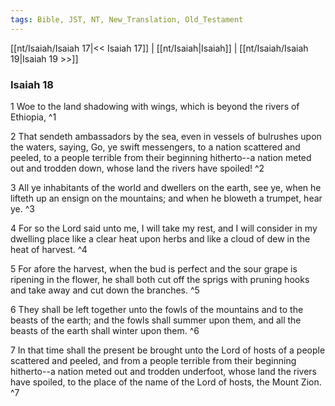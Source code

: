 ```yaml
---
tags: Bible, JST, NT, New_Translation, Old_Testament
---
```


[[nt/Isaiah/Isaiah 17|<< Isaiah 17]] | [[nt/Isaiah|Isaiah]] | [[nt/Isaiah/Isaiah 19|Isaiah 19 >>]]

### Isaiah 18

1 Woe to the land shadowing with wings, which is beyond the rivers of Ethiopia,  ^1

2 That sendeth ambassadors by the sea, even in vessels of bulrushes upon the waters, saying, Go, ye swift messengers, to a nation scattered and peeled, to a people terrible from their beginning hitherto\--a nation meted out and trodden down, whose land the rivers have spoiled!  ^2

3 All ye inhabitants of the world and dwellers on the earth, see ye, when he lifteth up an ensign on the mountains; and when he bloweth a trumpet, hear ye.  ^3

4 For so the Lord said unto me, I will take my rest, and I will consider in my dwelling place like a clear heat upon herbs and like a cloud of dew in the heat of harvest.  ^4

5 For afore the harvest, when the bud is perfect and the sour grape is ripening in the flower, he shall both cut off the sprigs with pruning hooks and take away and cut down the branches.  ^5

6 They shall be left together unto the fowls of the mountains and to the beasts of the earth; and the fowls shall summer upon them, and all the beasts of the earth shall winter upon them.  ^6

7 In that time shall the present be brought unto the Lord of hosts of a people scattered and peeled, and from a people terrible from their beginning hitherto\--a nation meted out and trodden underfoot, whose land the rivers have spoiled, to the place of the name of the Lord of hosts, the Mount Zion.  ^7

 
